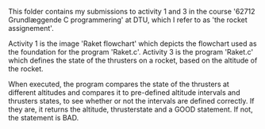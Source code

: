 This folder contains my submissions to activity 1 and 3 in the course '62712 Grundlæggende C programmering' at DTU, which I refer to as 'the rocket assignement'. 

Activity 1 is the image 'Raket flowchart' which depicts the flowchart used as the foundation for the program 'Raket.c'.
Activity 3 is the program 'Raket.c' which defines the state of the thrusters on a rocket, based on the altitude of the rocket. 

When executed, the program compares the state of the thrusters at different altitudes and compares it to pre-defined altitude intervals and thrusters states, to see whether or not the intervals are defined correctly. If they are, it returns the altitude, thrusterstate and a GOOD statement. If not, the statement is BAD. 
